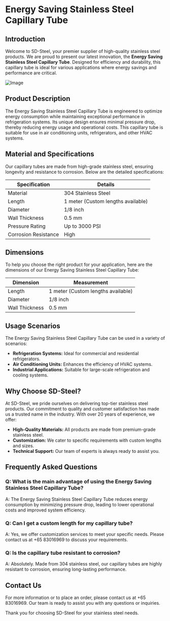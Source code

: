 # Energy Saving Stainless Steel Capillary Tube

## Introduction

Welcome to SD-Steel, your premier supplier of high-quality stainless steel products. We are proud to present our latest innovation, the **Energy Saving Stainless Steel Capillary Tube**. Designed for efficiency and durability, this capillary tube is ideal for various applications where energy savings and performance are critical.

![Image](https://github.com/user-attachments/assets/2567258e-e124-4816-932d-1809bd27ef0b)

## Product Description

The Energy Saving Stainless Steel Capillary Tube is engineered to optimize energy consumption while maintaining exceptional performance in refrigeration systems. Its unique design ensures minimal pressure drop, thereby reducing energy usage and operational costs. This capillary tube is suitable for use in air conditioning units, refrigerators, and other HVAC systems.

## Material and Specifications

Our capillary tubes are made from high-grade stainless steel, ensuring longevity and resistance to corrosion. Below are the detailed specifications:

| Specification          | Details                                    |
|------------------------|--------------------------------------------|
| Material               | 304 Stainless Steel                        |
| Length                 | 1 meter (Custom lengths available)         |
| Diameter               | 1/8 inch                                   |
| Wall Thickness         | 0.5 mm                                     |
| Pressure Rating        | Up to 3000 PSI                            |
| Corrosion Resistance   | High                                       |

## Dimensions

To help you choose the right product for your application, here are the dimensions of our Energy Saving Stainless Steel Capillary Tube:

| Dimension              | Measurement                                |
|------------------------|--------------------------------------------|
| Length                 | 1 meter (Custom lengths available)         |
| Diameter               | 1/8 inch                                   |
| Wall Thickness         | 0.5 mm                                     |

## Usage Scenarios

The Energy Saving Stainless Steel Capillary Tube can be used in a variety of scenarios:

- **Refrigeration Systems:** Ideal for commercial and residential refrigerators.
- **Air Conditioning Units:** Enhances the efficiency of HVAC systems.
- **Industrial Applications:** Suitable for large-scale refrigeration and cooling systems.

## Why Choose SD-Steel?

At SD-Steel, we pride ourselves on delivering top-tier stainless steel products. Our commitment to quality and customer satisfaction has made us a trusted name in the industry. With over 20 years of experience, we offer:

- **High-Quality Materials:** All products are made from premium-grade stainless steel.
- **Customization:** We cater to specific requirements with custom lengths and sizes.
- **Technical Support:** Our team of experts is always ready to assist you.

## Frequently Asked Questions

### Q: What is the main advantage of using the Energy Saving Stainless Steel Capillary Tube?
A: The Energy Saving Stainless Steel Capillary Tube reduces energy consumption by minimizing pressure drop, leading to lower operational costs and improved system efficiency.

### Q: Can I get a custom length for my capillary tube?
A: Yes, we offer customization services to meet your specific needs. Please contact us at +65 83016969 to discuss your requirements.

### Q: Is the capillary tube resistant to corrosion?
A: Absolutely. Made from 304 stainless steel, our capillary tubes are highly resistant to corrosion, ensuring long-lasting performance.

## Contact Us

For more information or to place an order, please contact us at +65 83016969. Our team is ready to assist you with any questions or inquiries.

Thank you for choosing SD-Steel for your stainless steel needs.